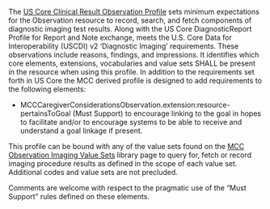 The [US Core Clinical Result Observation Profile](http://hl7.org/fhir/us/core/StructureDefinition/us-core-observation-clinical-result) sets minimum expectations for the Observation resource to record, search, and fetch components of diagnostic imaging test results. Along with the US Core DiagnosticReport Profile for Report and Note exchange, meets the U.S. Core Data for Interoperability (USCDI) v2 ‘Diagnostic Imaging’ requirements. These observations include reasons, findings, and impressions.  It identifies which core elements, extensions, vocabularies and value sets SHALL be present in the resource when using this profile. In addition to the requirements set forth in US Core the MCC derived profile is designed to add requirements to the following elements:

* MCCCaregiverConsiderationsObservation.extension:resource-pertainsToGoal (Must Support) to encourage linking to the goal in hopes to facilitate and/or to encourage systems to be able to receive and understand a goal linkage if present.

This profile can be bound with any of the value sets found on the [MCC Observation Imaging Value Sets](mcc_observation_imaging_value_sets.html) library page to query for, fetch or record imaging procedure results as defined in the scope of each value set. Additional codes and value sets are not precluded.

Comments are welcome with respect to the pragmatic use of the “Must Support” rules defined on these elements.